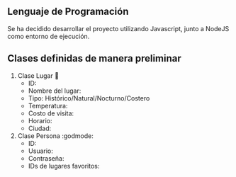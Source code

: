 ## Lenguaje de Programación
Se ha decidido desarrollar el proyecto utilizando Javascript, junto a NodeJS como entorno de ejecución.

## Clases definidas de manera preliminar
1. Clase Lugar :round_pushpin:
    * ID:
    * Nombre del lugar:
    * Tipo: Histórico/Natural/Nocturno/Costero
    * Temperatura:
    * Costo de visita:
    * Horario:
    * Ciudad:
3. Clase Persona :godmode:
    * ID:
    * Usuario:
    * Contraseña:
    * IDs de lugares favoritos:
